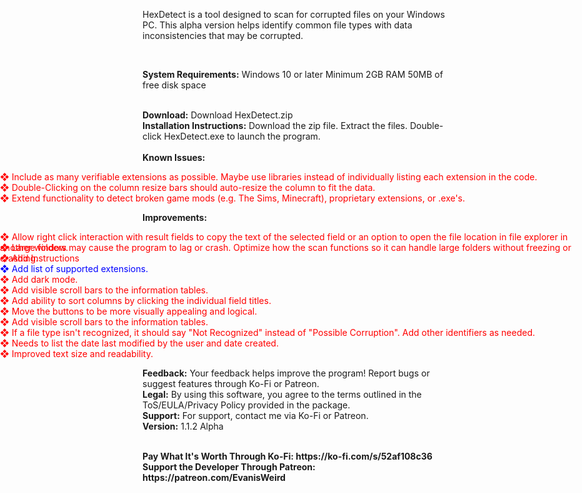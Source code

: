 <p>HexDetect is a tool designed to scan for corrupted files on your Windows PC. This alpha version helps identify common file types with data inconsistencies that may be corrupted.</p>
<br>
<p><b>System Requirements:</b> Windows 10 or later Minimum 2GB RAM 50MB of free disk space</p>	
<br>
<b>Download:</b> Download HexDetect.zip
<br>
<b>Installation Instructions:</b> Download the zip file. Extract the files. Double-click HexDetect.exe to launch the program.
<br>
<br>
<b>Known Issues:</b>
<br>
<ul style="list-style-type: none; padding-left: 0;">
	<span style="position: absolute; left: 0; content: '❖'; color: red;">❖ Include as many verifiable extensions as possible. Maybe use libraries instead of individually listing each extension in the code.</span>
	<br>
	<span style="position: absolute; left: 0; content: '❖'; color: red;">❖ Double-Clicking on the column resize bars should auto-resize the column to fit the data.</span>   
	<br>
	<span style="position: absolute; left: 0; content: '❖'; color: red;">❖ Extend functionality to detect broken game mods (e.g. The Sims, Minecraft), proprietary extensions, or .exe's. </span>   
	<br>  
</ul>
<b>Improvements:</b>
<br>
<ul style="list-style-type: none; padding-left: 0;">
	<span style="position: absolute; left: 0; content: '❖'; color: red;">❖	Allow right click interaction with result fields to copy the text of the selected field or an option to open the file location in file explorer in another window.</span>
	<br>
	<span style="position: absolute; left: 0; content: '❖'; color: red;">❖	Large folders may cause the program to lag or crash. Optimize how the scan functions so it can handle large folders without freezing or crashing. </span>
	<br>
	<span style="position: absolute; left: 0; content: '❖'; color: red;">❖	Add Instructions</span>
	<br>
	<span style="position: absolute; left: 0; content: '❖'; color: blue;">❖ Add list of supported extensions.</span>
	<br>
	<span style="position: absolute; left: 0; content: '❖'; color: red;">❖	 Add dark mode.</span>
	<br>
	<span style="position: absolute; left: 0; content: '❖'; color: red;">❖	Add visible scroll bars to the information tables.</span>
	<br>
	<span style="position: absolute; left: 0; content: '❖'; color: red;">❖	Add ability to sort columns by clicking the individual field titles.</span>
	<br>
	<span style="position: absolute; left: 0; content: '❖'; color: red;">❖	Move the buttons to be more visually appealing and logical.</span>
	<br>
	<span style="position: absolute; left: 0; content: '❖'; color: red;">❖	Add visible scroll bars to the information tables.</span>
	<br>
	<span style="position: absolute; left: 0; content: '❖'; color: red;">❖	If a file type isn't recognized, it should say "Not Recognized" instead of "Possible Corruption". Add other identifiers as needed.</span>
	<br>
	<span style="position: absolute; left: 0; content: '❖'; color: red;">❖ Needs to list the date last modified by the user and date created.</span>
	<br>
	<span style="position: absolute; left: 0; content: '❖'; color: red;">❖	Improved text size and readability.</span>
</ul>
<br>
<b>Feedback:</b> Your feedback helps improve the program! Report bugs or suggest features through Ko-Fi or Patreon.
<br>
<b>Legal:</b> By using this software, you agree to the terms outlined in the ToS/EULA/Privacy Policy provided in the package.
<br>
<b>Support:</b> For support, contact me via Ko-Fi or Patreon.
<br>
<b>Version:</b> 1.1.2 Alpha
<br>
<br>
<p>
<b>Pay What It's Worth Through Ko-Fi: https://ko-fi.com/s/52af108c36</b>
<br>
<b>Support the Developer Through Patreon: https://patreon.com/EvanisWeird</b></p>

